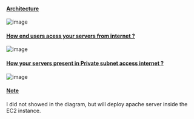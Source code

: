 #### <ins>Architecture</ins>
![image](https://github.com/user-attachments/assets/0a4f40b7-6b7d-4ac0-bd97-16b06b5c7a30)

#### <ins>How end users acess your servers from internet ?</ins>
![image](https://github.com/user-attachments/assets/db1eea6c-0b17-4a9e-8c90-9f7862795957)

#### <ins>How your servers present in Private subnet access internet ?</ins> 
![image](https://github.com/user-attachments/assets/64095b88-4fce-45c6-aa7b-642ae1728a92)

#### <ins>Note</ins>
I did not showed in the diagram, but will deploy apache server inside the EC2 instance.
